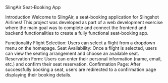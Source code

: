 
SlingAir Seat-Booking App


Introduction
Welcome to SlingAir, a seat-booking application for Slingshot Airlines! This project was developed as part of a web development exercise where the main goal was to complete and connect the frontend and backend functionalities to create a fully functional seat-booking app.


Functionality
Flight Selection: Users can select a flight from a dropdown menu on the homepage.
Seat Availability: Once a flight is selected, users can view the seating arrangement and choose an available seat.
Reservation Form: Users can enter their personal information (name, email, etc.) and confirm their seat reservation.
Confirmation Page: After successfully booking a seat, users are redirected to a confirmation page displaying their booking details.
